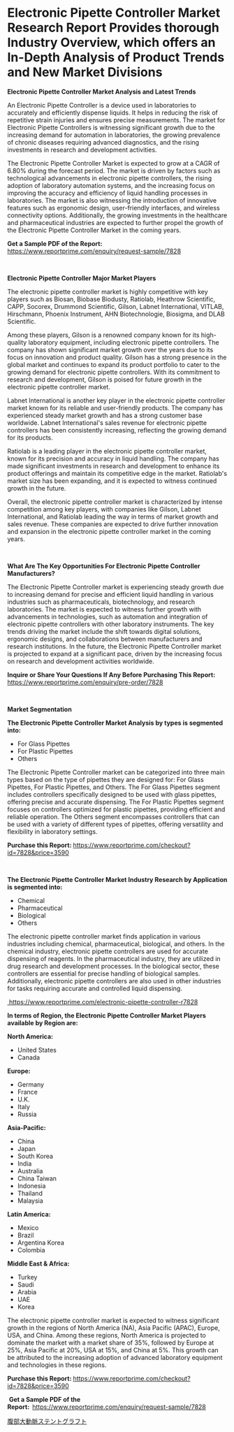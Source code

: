 <p><h1>Electronic Pipette Controller Market Research Report Provides thorough Industry Overview, which offers an In-Depth Analysis of Product Trends and New Market Divisions</h1></p><p><strong>Electronic Pipette Controller Market Analysis and Latest Trends</strong></p>
<p><p>An Electronic Pipette Controller is a device used in laboratories to accurately and efficiently dispense liquids. It helps in reducing the risk of repetitive strain injuries and ensures precise measurements. The market for Electronic Pipette Controllers is witnessing significant growth due to the increasing demand for automation in laboratories, the growing prevalence of chronic diseases requiring advanced diagnostics, and the rising investments in research and development activities.</p><p>The Electronic Pipette Controller Market is expected to grow at a CAGR of 6.80% during the forecast period. The market is driven by factors such as technological advancements in electronic pipette controllers, the rising adoption of laboratory automation systems, and the increasing focus on improving the accuracy and efficiency of liquid handling processes in laboratories. The market is also witnessing the introduction of innovative features such as ergonomic design, user-friendly interfaces, and wireless connectivity options. Additionally, the growing investments in the healthcare and pharmaceutical industries are expected to further propel the growth of the Electronic Pipette Controller Market in the coming years.</p></p>
<p><strong>Get a Sample PDF of the Report:&nbsp;</strong> <a href="https://www.reportprime.com/enquiry/request-sample/7828">https://www.reportprime.com/enquiry/request-sample/7828</a></p>
<p>&nbsp;</p>
<p><strong>Electronic Pipette Controller Major Market Players</strong></p>
<p><p>The electronic pipette controller market is highly competitive with key players such as Biosan, Biobase Biodusty, Ratiolab, Heathrow Scientific, CAPP, Socorex, Drummond Scientific, Gilson, Labnet International, VITLAB, Hirschmann, Phoenix Instrument, AHN Biotechnologie, Biosigma, and DLAB Scientific.</p><p>Among these players, Gilson is a renowned company known for its high-quality laboratory equipment, including electronic pipette controllers. The company has shown significant market growth over the years due to its focus on innovation and product quality. Gilson has a strong presence in the global market and continues to expand its product portfolio to cater to the growing demand for electronic pipette controllers. With its commitment to research and development, Gilson is poised for future growth in the electronic pipette controller market.</p><p>Labnet International is another key player in the electronic pipette controller market known for its reliable and user-friendly products. The company has experienced steady market growth and has a strong customer base worldwide. Labnet International's sales revenue for electronic pipette controllers has been consistently increasing, reflecting the growing demand for its products.</p><p>Ratiolab is a leading player in the electronic pipette controller market, known for its precision and accuracy in liquid handling. The company has made significant investments in research and development to enhance its product offerings and maintain its competitive edge in the market. Ratiolab's market size has been expanding, and it is expected to witness continued growth in the future.</p><p>Overall, the electronic pipette controller market is characterized by intense competition among key players, with companies like Gilson, Labnet International, and Ratiolab leading the way in terms of market growth and sales revenue. These companies are expected to drive further innovation and expansion in the electronic pipette controller market in the coming years.</p></p>
<p>&nbsp;</p>
<p><strong>What Are The Key Opportunities For Electronic Pipette Controller Manufacturers?</strong></p>
<p><p>The Electronic Pipette Controller market is experiencing steady growth due to increasing demand for precise and efficient liquid handling in various industries such as pharmaceuticals, biotechnology, and research laboratories. The market is expected to witness further growth with advancements in technologies, such as automation and integration of electronic pipette controllers with other laboratory instruments. The key trends driving the market include the shift towards digital solutions, ergonomic designs, and collaborations between manufacturers and research institutions. In the future, the Electronic Pipette Controller market is projected to expand at a significant pace, driven by the increasing focus on research and development activities worldwide.</p></p>
<p><strong>Inquire or Share Your Questions If Any Before Purchasing This Report:</strong> <a href="https://www.reportprime.com/enquiry/pre-order/7828">https://www.reportprime.com/enquiry/pre-order/7828</a></p>
<p>&nbsp;</p>
<p><strong>Market Segmentation</strong></p>
<p><strong>The Electronic Pipette Controller Market Analysis by types is segmented into:</strong></p>
<p><ul><li>For Glass Pipettes</li><li>For Plastic Pipettes</li><li>Others</li></ul></p>
<p><p>The Electronic Pipette Controller market can be categorized into three main types based on the type of pipettes they are designed for: For Glass Pipettes, For Plastic Pipettes, and Others. The For Glass Pipettes segment includes controllers specifically designed to be used with glass pipettes, offering precise and accurate dispensing. The For Plastic Pipettes segment focuses on controllers optimized for plastic pipettes, providing efficient and reliable operation. The Others segment encompasses controllers that can be used with a variety of different types of pipettes, offering versatility and flexibility in laboratory settings.</p></p>
<p><strong>Purchase this Report:&nbsp;</strong><a href="https://www.reportprime.com/checkout?id=7828&price=3590">https://www.reportprime.com/checkout?id=7828&price=3590</a></p>
<p>&nbsp;</p>
<p><strong>The Electronic Pipette Controller Market Industry Research by Application is segmented into:</strong></p>
<p><ul><li>Chemical</li><li>Pharmaceutical</li><li>Biological</li><li>Others</li></ul></p>
<p><p>The electronic pipette controller market finds application in various industries including chemical, pharmaceutical, biological, and others. In the chemical industry, electronic pipette controllers are used for accurate dispensing of reagents. In the pharmaceutical industry, they are utilized in drug research and development processes. In the biological sector, these controllers are essential for precise handling of biological samples. Additionally, electronic pipette controllers are also used in other industries for tasks requiring accurate and controlled liquid dispensing.</p></p>
<p><a href="https://www.reportprime.com/electronic-pipette-controller-r7828">&nbsp;https://www.reportprime.com/electronic-pipette-controller-r7828</a></p>
<p><strong>In terms of Region, the Electronic Pipette Controller Market Players available by Region are:</strong></p>
<p>
    <p> <strong> North America: </strong>
        <ul>
            <li>United States</li>
            <li>Canada</li>
        </ul>
        </p> 
    <p> <strong> Europe: </strong>
        <ul>
            <li>Germany</li>
            <li>France</li>
            <li>U.K.</li>
            <li>Italy</li>
            <li>Russia</li>
        </ul>
        </p> 
    <p> <strong> Asia-Pacific: </strong>
        <ul>
            <li>China</li>
            <li>Japan</li>
            <li>South Korea</li>
            <li>India</li>
            <li>Australia</li>
            <li>China Taiwan</li>
            <li>Indonesia</li>
            <li>Thailand</li>
            <li>Malaysia</li>
        </ul>
        </p> 
    <p> <strong> Latin America: </strong>
        <ul>
            <li>Mexico</li>
            <li>Brazil</li>
            <li>Argentina Korea</li>
            <li>Colombia</li>
        </ul>
        </p> 
    <p> <strong> Middle East & Africa: </strong>
        <ul>
            <li>Turkey</li>
            <li>Saudi</li>
            <li>Arabia</li>
            <li>UAE</li>
            <li>Korea</li>
        </ul>
    </p>
    </p>
<p><p>The electronic pipette controller market is expected to witness significant growth in the regions of North America (NA), Asia Pacific (APAC), Europe, USA, and China. Among these regions, North America is projected to dominate the market with a market share of 35%, followed by Europe at 25%, Asia Pacific at 20%, USA at 15%, and China at 5%. This growth can be attributed to the increasing adoption of advanced laboratory equipment and technologies in these regions.</p></p>
<p><strong>Purchase this Report: </strong><a href="https://www.reportprime.com/checkout?id=7828&price=3590">https://www.reportprime.com/checkout?id=7828&price=3590</a></p>
<p>&nbsp;<strong>Get a Sample PDF of the Report:&nbsp;&nbsp;</strong><a href="https://www.reportprime.com/enquiry/request-sample/7828">https://www.reportprime.com/enquiry/request-sample/7828</a></p>
<p><strong></strong></p>
<p><p><a href="https://github.com/ksxzwxabcuynh011/Market-Research-Report-List-1/blob/main/674487329326.md">腹部大動脈ステントグラフト</a></p></p>